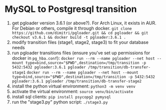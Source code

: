 # MySQL to Postgresql transition

1. get pgloader version 3.6.1 (or above?).
   For Arch Linux, it exists in AUR.
   For Debian or others, compile it through docker. `git clone https://github.com/dimitri/pgloader.git && cd pgloader && git checkout v3.6.1 && docker build -t pgloader:3.6.1 .`
2. modify transition files (stage1, stage2, stage3) to fit your database needs
3. run pgloader transitions files (ensure you've set up permissions for docker in `pg_hba.conf`):
   `docker run --rm --name pgloader --net host --mount type=bind,source="$PWD",destination=/tmp/transition -p 5432:5432 pgloader:3.6.1 pgloader /tmp/transition/db-transfer-stage1`
   `docker run --rm --name pgloader --net host --mount type=bind,source="$PWD",destination=/tmp/transition -p 5432:5432 pgloader:3.6.1 pgloader /tmp/transition/db-transfer-stage2`
4. install the python virtual environment: `python3 -m venv venv`
5. activate the virtual environment: `source venv/bin/activate`
6. install sql clients: `pip install psycopg2 pymysql`
7. run the "stage3.py" python script: `./stage3.py`

